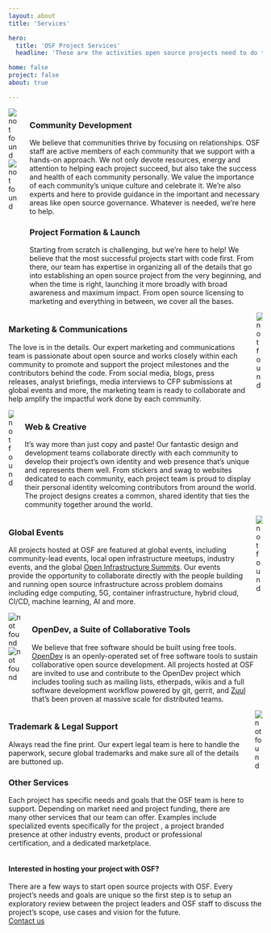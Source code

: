 ```yaml
---
layout: about
title: 'Services'

hero:
  title: 'OSF Project Services'
  headline: 'These are the activities open source projects need to do to effectively build a broad community and drive the effectiveness of their software.'

home: false
project: false
about: true

---
```


<section class="section about-s1-main">
  <div class="container about-s1-container">
    <div class="columns">
      <div class="column">
        <img src="/images/about/picture4.jpg"  id="about-s1-id-pic4" alt="not found">
        <img src="/images/about/picture5.jpg"  id="about-s1-id-pic5" alt="not found">
     </div>
      <div class="column">
        <h3 class="fix-h3">Community Development</h3>
        <p class="fix-h5">We believe that communities thrive by focusing on relationships. OSF staff are active members of each community that we support with a hands-on approach. We not only devote resources, energy and attention to helping each project succeed, but also take the success and health of each community personally. We value the importance of each community’s unique culture and celebrate it. We’re also experts and here to provide guidance in the important and necessary areas like open source governance. Whatever is needed, we’re here to help.
        </p>
        <h3 class="fix-h3">Project Formation & Launch</h3>
        <p class="fix-h5">Starting from scratch is challenging, but we’re here to help! We believe that the most successful projects start with code first. From there, our team has expertise in organizing all of the details that go into establishing an open source project from the very beginning, and when the time is right, launching it more broadly with broad awareness and maximum impact. From open source licensing to marketing and everything in between, we cover all the bases.
        </p>
      </div>
    </div>
    <div class="columns">
      <div class="column">
      <h3 class="fix-h3">Marketing & Communications</h3>
      <p class="fix-h5">The love is in the details. Our expert marketing and communications team is passionate about open source and works closely within each community to promote and support the project milestones and the contributors behind the code. From social media, blogs, press releases, analyst briefings, media interviews to CFP submissions at global events and more, the marketing team is ready to collaborate and help amplify the impactful work done by each community.
      </p>
      </div>
      <div class="column">
        <img src="/images/about/picture6.svg"  id="about-s1-id-pic6" alt="not found" >
     </div>
    </div>
    <div class="columns">
      <div class="column">
        <img src="/images/about/picture7.svg" id="about-s1-id-pic7" alt="not found" >
      </div>
      <div class="column">
      <h3 class="fix-h3">Web & Creative</h3>
          <p class="fix-h5">It’s way more than just copy and paste! Our fantastic design and development teams collaborate directly with each community to develop their project’s own identity and web presence that’s unique and represents them well. From stickers and swag to websites dedicated to each community, each project team is proud to display their personal identity welcoming contributors from around the world. The project designs creates a common, shared identity that ties the community together around the world.
          </p>
      </div>
    </div>
    <div class="columns">
      <div class="column">
          <h3 class="fix-h3">Global Events</h3>
          <p class="fix-h5">
          All projects hosted at OSF are featured at global events, including community-lead events, local open infrastructure meetups, industry events, and the global <a href="https://www.openstack.org/summit">Open Infrastructure Summits</a>. Our events provide the opportunity to collaborate directly with the people building and running open source infrastructure across problem domains including edge computing, 5G, container infrastructure, hybrid cloud, CI/CD, machine learning, AI and more.</p>      
      </div>
      <div class="column">
        <img src="/images/about/picture8.jpg" id="about-s1-id-pic8" alt="not found">
      </div>
    </div>
    <div class="columns">
      <div class="column">
        <img src="/images/about/picture1.jpg" id="about-s1-id-pic1" alt="not found">
        <img src="/images/about/picture2.jpg" id="about-s1-id-pic2" alt="not found">
      </div>
      <div class="column">
          <h3 class="fix-h3">OpenDev, a Suite of Collaborative Tools</h3>
          <p class="fix-h5">We believe that free software should be built using free tools. <a href="https://opendev.org/">OpenDev</a> is an openly-operated set of free software tools to sustain collaborative open source development. All projects hosted at OSF are invited to use and contribute to the OpenDev project which includes tooling such as mailing lists, etherpads, wikis and a full software development workflow powered by git, gerrit, and <a href="https://zuul-ci.org/">Zuul</a> that’s been proven at massive scale for distributed teams.</p>      
      </div>
    </div>
    <div class="columns">
      <div class="column">
        <h3 class="fix-h3">Trademark & Legal Support</h3>
        <p class="fix-h5">Always read the fine print. Our expert legal team is here to handle the paperwork, secure global trademarks and make sure all of the details are buttoned up.</p>
        <h3 class="fix-h3">Other Services</h3>
        <p class="fix-h5">Each project has specific needs and goals that the OSF team is here to support. Depending on market need and project funding, there are many other services that our team can offer. Examples include specialized events specifically for the project , a project branded presence at other industry events, product or professional certification, and a dedicated marketplace. </p>        
      </div>
      <div class="column">
        <img src="/images/about/picture3.jpg" id="about-s1-id-pic3" alt="not found">
      </div>
    </div>
  </div>
</section>


<section class="projects-s2-main">
  <div class="container">
    <h4 class="itemtitle">Interested in hosting your project with OSF? </h4>
    <div class="fix-h5">There are a few ways to start open source projects with OSF. Every project’s needs and goals are unique so the first step is to setup an exploratory review between the project leaders and OSF staff to discuss the project’s scope, use cases and vision for the future.</div>
    <a href="mailto:info@openstack.org" class="button button-red">
        <span>Contact us</span>
    </a>
  </div>
</section>

